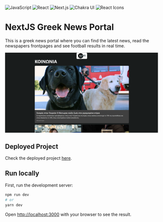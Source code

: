![JavaScript](https://img.shields.io/badge/JavaScript-%23F7DF1E.svg?style=flat&logo=javascript&logoColor=black) ![React](https://img.shields.io/badge/React-%2361DAFB.svg?style=flat&logo=react&logoColor=white) ![Next.js](https://img.shields.io/badge/Next.js-%230070f3.svg?style=flat&logo=next.js&logoColor=white) ![Chakra UI](https://img.shields.io/badge/Chakra%20UI-%237900FF.svg?style=flat&logo=chakra-ui&logoColor=white) ![React Icons](https://img.shields.io/badge/React%20Icons-%23FF69B4.svg?style=flat&logo=react-icons&logocolor=white)

# NextJS Greek News Portal

This is a greek news portal where you can find the latest news, read the newspapers frontpages and see football results in real time.

![Preview](https://raw.githubusercontent.com/Stef-Lev/news-portal/main/public/preview.png)

## Deployed Project

Check the deployed project [here](https://gr-news-portal.vercel.app/).

## Run locally

First, run the development server:

```bash
npm run dev
# or
yarn dev
```

Open [http://localhost:3000](http://localhost:3000) with your browser to see the result.
